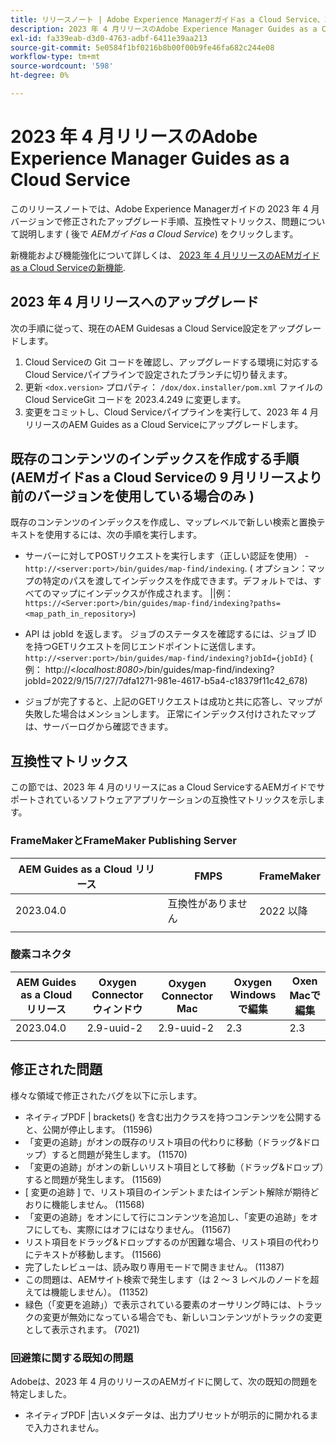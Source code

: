 ```yaml
---
title: リリースノート | Adobe Experience Managerガイドas a Cloud Service、2023 年 4 月リリース
description: 2023 年 4 月リリースのAdobe Experience Manager Guides as a Cloud Service
exl-id: fa339eab-d3d0-4763-adbf-6411e39aa213
source-git-commit: 5e0584f1bf0216b8b00f00b9fe46fa682c244e08
workflow-type: tm+mt
source-wordcount: '598'
ht-degree: 0%

---
```


# 2023 年 4 月リリースのAdobe Experience Manager Guides as a Cloud Service

このリリースノートでは、Adobe Experience Managerガイドの 2023 年 4 月バージョンで修正されたアップグレード手順、互換性マトリックス、問題について説明します ( 後で *AEMガイドas a Cloud Service*) をクリックします。

新機能および機能強化について詳しくは、 [2023 年 4 月リリースのAEMガイドas a Cloud Serviceの新機能](whats-new-2023.4.0.md).

## 2023 年 4 月リリースへのアップグレード

次の手順に従って、現在のAEM Guidesas a Cloud Service設定をアップグレードします。

1. Cloud Serviceの Git コードを確認し、アップグレードする環境に対応するCloud Serviceパイプラインで設定されたブランチに切り替えます。
2. 更新 `<dox.version>` プロパティ： `/dox/dox.installer/pom.xml` ファイルのCloud ServiceGit コードを 2023.4.249 に変更します。
3. 変更をコミットし、Cloud Serviceパイプラインを実行して、2023 年 4 月リリースのAEM Guides as a Cloud Serviceにアップグレードします。

## 既存のコンテンツのインデックスを作成する手順 (AEMガイドas a Cloud Serviceの 9 月リリースより前のバージョンを使用している場合のみ )

既存のコンテンツのインデックスを作成し、マップレベルで新しい検索と置換テキストを使用するには、次の手順を実行します。

* サーバーに対してPOSTリクエストを実行します（正しい認証を使用） - `http://<server:port>/bin/guides/map-find/indexing`.
( オプション：マップの特定のパスを渡してインデックスを作成できます。デフォルトでは、すべてのマップにインデックスが作成されます。 ||例： `https://<Server:port>/bin/guides/map-find/indexing?paths=<map_path_in_repository>`)

* API は jobId を返します。 ジョブのステータスを確認するには、ジョブ ID を持つGETリクエストを同じエンドポイントに送信します。 `http://<server:port>/bin/guides/map-find/indexing?jobId={jobId}`
( 例： http://&lt;_localhost:8080_>/bin/guides/map-find/indexing?jobId=2022/9/15/7/27/7dfa1271-981e-4617-b5a4-c18379f11c42_678)

* ジョブが完了すると、上記のGETリクエストは成功と共に応答し、マップが失敗した場合はメンションします。 正常にインデックス付けされたマップは、サーバーログから確認できます。

## 互換性マトリックス

この節では、2023 年 4 月のリリースにas a Cloud ServiceするAEMガイドでサポートされているソフトウェアアプリケーションの互換性マトリックスを示します。

### FrameMakerとFrameMaker Publishing Server

| AEM Guides as a Cloud リリース | FMPS | FrameMaker |
| --- | --- | --- |
| 2023.04.0 | 互換性がありません | 2022 以降 |
| | | |


### 酸素コネクタ

| AEM Guides as a Cloud リリース | Oxygen Connector ウィンドウ | Oxygen Connector Mac | Oxygen Windows で編集 | Oxen Macで編集 |
| --- | --- | --- | --- | --- |
| 2023.04.0 | 2.9-uuid-2 | 2.9-uuid-2 | 2.3 | 2.3 |
|  |  |  |  |



## 修正された問題

様々な領域で修正されたバグを以下に示します。

* ネイティブPDF | brackets() を含む出力クラスを持つコンテンツを公開すると、公開が停止します。 (11596)
* 「変更の追跡」がオンの既存のリスト項目の代わりに移動（ドラッグ&amp;ドロップ）すると問題が発生します。 (11570)
* 「変更の追跡」がオンの新しいリスト項目として移動（ドラッグ&amp;ドロップ）すると問題が発生します。 (11569)
* [ 変更の追跡 ] で、リスト項目のインデントまたはインデント解除が期待どおりに機能しません。 (11568)
* 「変更の追跡」をオンにして行にコンテンツを追加し、「変更の追跡」をオフにしても、実際にはオフにはなりません。 (11567)
* リスト項目をドラッグ&amp;ドロップするのが困難な場合、リスト項目の代わりにテキストが移動します。 (11566)
* 完了したレビューは、読み取り専用モードで開きません。 (11387)
* この問題は、AEMサイト検索で発生します（は 2 ～ 3 レベルのノードを超えては機能しません）。 (11352)
* 緑色（「変更を追跡」）で表示されている要素のオーサリング時には、トラックの変更が無効になっている場合でも、新しいコンテンツがトラックの変更として表示されます。 (7021)

### 回避策に関する既知の問題

Adobeは、2023 年 4 月のリリースのAEMガイドに関して、次の既知の問題を特定しました。

* ネイティブPDF |古いメタデータは、出力プリセットが明示的に開かれるまで入力されません。
